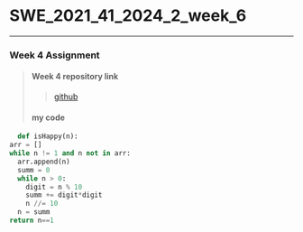 # SWE_2021_41_2024_2_week_6 
---
### Week 4 Assignment 
> #### Week 4 repository link
>> [github](https://github.com/imchan685/SWE_2021_41_2024_2_week_4)
> #### my code
  ```python
    def isHappy(n):
  arr = []
  while n != 1 and n not in arr:
    arr.append(n)
    summ = 0
    while n > 0:
      digit = n % 10
      summ += digit*digit
      n //= 10
    n = summ
  return n==1
  ```
  
